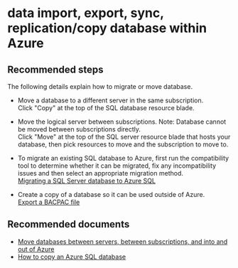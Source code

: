<properties
	pageTitle="data import, export, sync, replication/copy database within Azure"
	description="data import, export, sync, replication/copy database within Azure"
	service="microsoft.sql"
	resource="servers"
	authors="emlisa"
    authorAlias="emlisa"
	displayOrder=""
	selfHelpType="generic"
	supportTopicIds="32630415"
	productPesIds="13491"
	cloudEnvironments="public"
/>

# data import, export, sync, replication/copy database within Azure
## **Recommended steps**

The following details explain how to migrate or move database. <br>

* Move a database to a different server in the same subscription.<br>
Click "Copy" at the top of the SQL database resource blade.

* Move the logical server between subscriptions. Note: Database cannot be moved between subscriptions directly.<br>
Click "Move" at the top of the SQL server resource blade that hosts your database, then pick resources to move and the subscription to move to.

* To migrate an existing SQL database to Azure, first run the compatibility tool to determine whether it can be migrated, fix any incompatibility issues and then select an appropriate migration method.<br>
[Migrating a SQL Server database to Azure SQL](https://azure.microsoft.com/documentation/articles/sql-database-cloud-migrate/)<br>

* Create a copy of a database so it can be used outside of Azure.<br>
[Export a BACPAC file](https://azure.microsoft.com/documentation/articles/sql-database-export/)<br>

## **Recommended documents**
* [Move databases between servers, between subscriptions, and into and out of Azure](http://azure.microsoft.com/documentation/articles/sql-database-troubleshoot-moving-data/)<br>
* [How to copy an Azure SQL database](http://azure.microsoft.com/documentation/articles/sql-database-troubleshoot-moving-data/)<br>